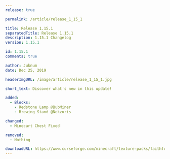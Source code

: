 ```yaml
---
release: true

permalink: /article/release_1_15_1

title: Release 1.15.1
separatedTitle: Release 1.15.1
description: 1.15.1 Changelog
version: 1.15.1

id: 1.15.1
comments: true

author: Juknum
date: Dec 25, 2019

headerImgURL: /image/article/release_1_15_1.jpg

short_text: Discover what's new in this update!

added:
  - Blocks:
    - Redstone Lamp @BubMiner
    - Brewing Stand @Nekzuris

changed:
  - Minecart Chest Fixed

removed:
  - Nothing

downloadURL: https://www.curseforge.com/minecraft/texture-packs/faithful-3d/files/2849351
---
```

